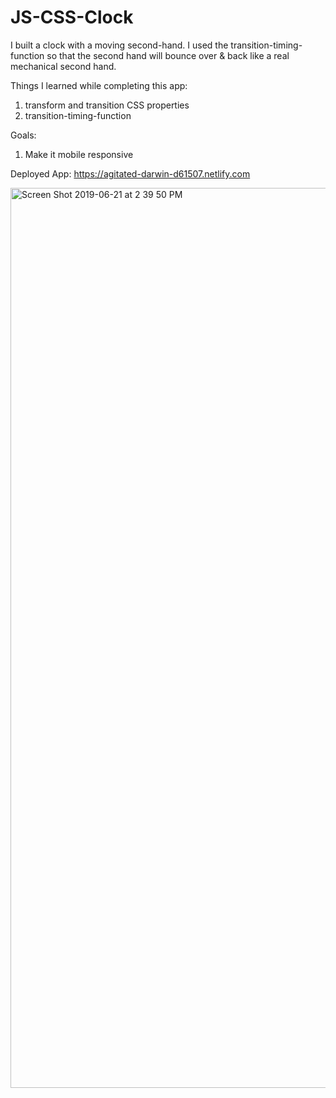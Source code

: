 # JS-CSS-Clock

I built a clock with a moving second-hand. 
I used the transition-timing-function so that the second hand will bounce over & back like a real mechanical second hand.

Things I learned while completing this app:
<ol>
  <li>transform and transition CSS properties</li>
<li>transition-timing-function </li>
  </ol>

Goals:
<ol>
<li>Make it mobile responsive</li>
  </ol>
  
 Deployed App:
 https://agitated-darwin-d61507.netlify.com

<img width="1440" alt="Screen Shot 2019-06-21 at 2 39 50 PM" src="https://user-images.githubusercontent.com/29503790/59944346-8872a080-9432-11e9-9fe1-fda21fdc1abe.png">
